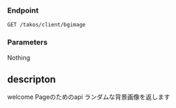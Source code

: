 ### Endpoint

```
GET /takos/client/bgimage
```

### Parameters

Nothing

## descripton

welcome Pageのためのapi ランダムな背景画像を返します
